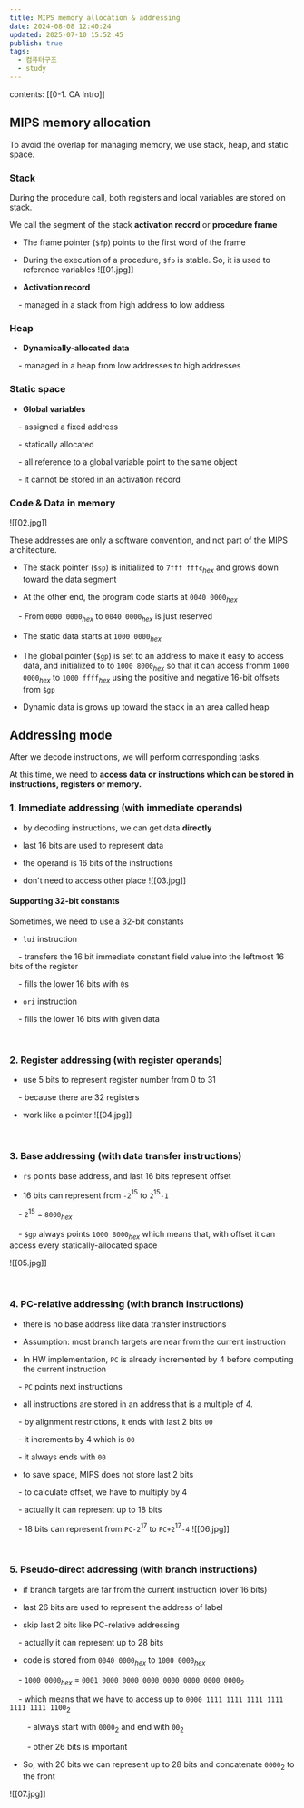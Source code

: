 ```yaml
---
title: MIPS memory allocation & addressing
date: 2024-08-08 12:40:24
updated: 2025-07-10 15:52:45
publish: true
tags:
  - 컴퓨터구조
  - study
---
```

contents: [[0-1. CA Intro]]

## MIPS memory allocation

To avoid the overlap for managing memory, we use stack, heap, and static space.

  

### Stack

During the procedure call, both registers and local variables are stored on stack. </br>

We call the segment of the stack **activation record** or **procedure frame**

- The frame pointer (`$fp`) points to the first word of the frame

- During the execution of a procedure, `$fp` is stable. So, it is used to reference variables
![[01.jpg]]

  

- **Activation record**

    - managed in a stack from high address to low address

  

### Heap

- **Dynamically-allocated data**

    - managed in a heap from low addresses to high addresses

  

### Static space

- **Global variables**

    - assigned a fixed address

    - statically allocated

    - all reference to a global variable point to the same object

    - it cannot be stored in an activation record

  
  

### Code & Data in memory
![[02.jpg]]

  

These addresses are only a software convention, and not part of the MIPS architecture.

- The stack pointer (`$sp`) is initialized to `7fff fffc`$_{hex}$ and grows down toward the data segment

- At the other end, the program code starts at `0040 0000`$_{hex}$

    - From `0000 0000`$_{hex}$ to `0040 0000`$_{hex}$ is just reserved

- The static data starts at `1000 0000`$_{hex}$

- The global pointer (`$gp`) is set to an address to make it easy to access data, and initialized to to `1000 8000`$_{hex}$ so that it can access fromm `1000 0000`$_{hex}$ to `1000 ffff`$_{hex}$ using the positive and negative 16-bit offsets from `$gp`

- Dynamic data is grows up toward the stack in an area called heap



  

## Addressing mode

After we decode instructions, we will perform corresponding tasks. </br>

At this time, we need to **access data or instructions which can be stored in instructions, registers or memory.**

  

### 1. Immediate addressing (with immediate operands)

- by decoding instructions, we can get data **directly**

- last 16 bits are used to represent data

- the operand is 16 bits of the instructions

- don't need to access other place
![[03.jpg]]

  

#### Supporting 32-bit constants

Sometimes, we need to use a 32-bit constants

- `lui` instruction

    - transfers the 16 bit immediate constant field value into the leftmost 16 bits of the register

    - fills the lower 16 bits with `0`s

- `ori` instruction

    - fills the lower 16 bits with given data

</br>

  

### 2. Register addressing (with register operands)

- use 5 bits to represent register number from 0 to 31

    - because there are 32 registers

- work like a pointer
![[04.jpg]]

</br>

  

### 3. Base addressing (with data transfer instructions)

- `rs` points base address, and last 16 bits represent offset

- 16 bits can represent from `-2`$^{15}$ to `2`$^{15}$`-1`

    - `2`$^{15}$ = `8000`$_{hex}$

    - `$gp` always points `1000 8000`$_{hex}$ which means that, with offset it can access every statically-allocated space

![[05.jpg]]

</br>

  

### 4. PC-relative addressing (with branch instructions)

- there is no base address like data transfer instructions

- Assumption: most branch targets are near from the current instruction

- In HW implementation, `PC` is already incremented by 4 before computing the current instruction

    - `PC` points next instructions

- all instructions are stored in an address that is a multiple of 4.

    - by alignment restrictions, it ends with last 2 bits `00`

    - it increments by 4 which is `00`

    - it always ends with `00`

- to save space, MIPS does not store last 2 bits

    - to calculate offset, we have to multiply by 4

    - actually it can represent up to 18 bits

    - 18 bits can represent from `PC-2`$^{17}$ to `PC+2`$^{17}$`-4`
![[06.jpg]]


</br>

  

### 5. Pseudo-direct addressing (with branch instructions)

- if branch targets are far from the current instruction (over 16 bits)

- last 26 bits are used to represent the address of label

- skip last 2 bits like PC-relative addressing

    - actually it can represent up to 28 bits

- code is stored from `0040 0000`$_{hex}$ to `1000 0000`$_{hex}$

    - `1000 0000`$_{hex}$ = `0001 0000 0000 0000 0000 0000 0000 0000`$_{2}$

    - which means that we have to access up to `0000 1111 1111 1111 1111 1111 1111 1100`$_{2}$

        - always start with `0000`$_{2}$ and end with `00`$_{2}$

        - other 26 bits is important

- So, with 26 bits we can represent up to 28 bits and concatenate `0000`$_{2}$ to the front

![[07.jpg]]


